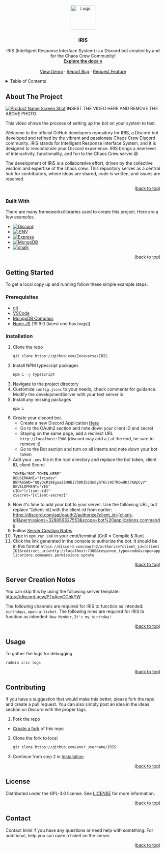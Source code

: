 <a name="readme-top"></a>
<!--
*** This is the readme for the IRIS bot.
-->



<!-- PROJECT LOGO -->
<br />
<div align="center">
  <a href="https://github.com/Incoverse/IRIS">
    <img src="https://i.imgur.com/fZa7QZ4.png" alt="Logo" width="80" height="80">
  </a>

  <h3 align="center">IRIS</h3>

  <p align="center">
    IRIS (Intelligent Response Interface System) is a Discord bot created by and for the Chaos Crew Community!
    <br />
    <a href="https://github.com/Incoverse/IRIS"><strong>Explore the docs »</strong></a>
    <br />
    <br />
    <a href="#about-the-project">View Demo</a>
    ·
    <a href="https://github.com/Incoverse/IRIS/issues">Report Bug</a>
    ·
    <a href="https://github.com/Incoverse/IRIS/issues">Request Feature</a>
  </p>
</div>



<!-- TABLE OF CONTENTS -->
<details>
  <summary>Table of Contents</summary>
  <ol>
    <li>
      <a href="#about-the-project">About The Project</a>
      <ul>
        <li><a href="#built-with">Built With</a></li>
      </ul>
    </li>
    <li>
      <a href="#getting-started">Getting Started</a>
      <ul>
        <li><a href="#prerequisites">Prerequisites</a></li>
        <li><a href="#installation">Installation</a></li>
      </ul>
    </li>
    <li><a href="#server-creation-notes">Server Creation Notes</a></li>
    <li><a href="#usage">Usage</a></li>
    <li><a href="#contributing">Contributing</a></li>
    <li><a href="#license">License</a></li>
    <li><a href="#contact">Contact</a></li>
  </ol>
</details>



<!-- ABOUT THE PROJECT -->
## About The Project

[![Product Name Screen Shot][product-screenshot]](https://example.com)
INSERT THE VIDEO HERE AND REMOVE THE ABOVE PHOTO

This video shows the process of setting up the bot on your system to test.

Welcome to the official GitHub developers repository for IRIS, a Discord bot developed and refined by the vibrant and passionate Chaos Crew Discord community. IRIS stands for Intelligent Response Interface System, and it is designed to revolutionize your Discord experience. IRIS brings a new level of interactivity, functionality, and fun to the Chaos Crew server.:smile:

The development of IRIS is a collaborative effort, driven by the collective wisdom and expertise of the chaos crew. This repository serves as a central hub for contributors, where ideas are shared, code is written, and issues are resolved. 

<p align="right">(<a href="#readme-top">back to top</a>)</p>



### Built With

There are many frameworks/libraries used to create this project. Here are a few examples.

* [![Discord][Discord.js]][Discord-url]
* [![.ENV][dotenv]][dotenv-url]
* [![Express][express]][express-url]
* [![MongoDB][MongoDB]][MongoDB-url]
* [![chalk][chalk]][chalk-url]


<p align="right">(<a href="#readme-top">back to top</a>)</p>



<!-- GETTING STARTED -->
## Getting Started

To get a local copy up and running follow these simple example steps.

### Prerequisites

* [git](https://git-scm.com/book/en/v2/Getting-Started-Installing-Git)
* [VSCode](https://code.visualstudio.com/download)
* [MongoDB Compass](https://www.mongodb.com/try/download/compass)
* [Node.JS](https://nodejs.org/en) (19.9.0 (latest one has bugs)) 

### Installation

1. Clone the repo
   ```sh
   git clone https://github.com/Incoverse/IRIS
   ```
2. Install NPM typescript packages
   ```sh
   npm i -g typescript
   ```
3. Navigate to the project directory
4. Customize `config.jsonc` to your needs, check comments for guidance. Modify the developmentServer with your test server id
5. Install any missing packages
   ```
   npm i
   ```
6. Create your discord bot.
   * Create a new Discord Application [Here](https://discord.com/developers/applications)
   * Go to the OAuth2 section and note down your client ID and secret
   * Staying on the same page, add a redirect URL `http://localhost:7380` (discord may add a / at the end, be sure to remove it) 
   * Go to the Bot section and turn on all intents and note down your bot token
7. Add your `.env` file in the root directory and replace the bot token, client ID, client Secret
   ```
   TOKEN="BOT.TOKEN.HERE"
   DBUSERNAME="irisdev"
   DBPASSWD="UQyOxR19Egua3iW0Bi75ORIb2dn6yGT6Cs9ITRbwUK37ADpCyV"
   DEVELOPMENT="YES"
   cID="[client-id]"
   cSecret="[client-secret]"
   ```   
9. Now it's time to add your bot to your server. Use the following URL, but replace "[client-id] with the client-id from earlier: https://discord.com/api/oauth2/authorize?client_id=[client-id]&permissions=328866327553&scope=bot%20applications.commands 
11. Follow <a href="#server-creation-notes">Server Creation Notes</a>
12. Type in `npm run CnR` in your cmd/terminal (CnR = Compile & Run)
13. Click the link generated in the console to authorize the bot. it should be in this format `https://discord.com/oauth2/authorize?client_id=[client ID]&redirect_uri=http://localhost:7380&response_type=code&scope=applications.commands.permissions.update`



<p align="right">(<a href="#readme-top">back to top</a>)</p>


<!-- Server Creation Notes -->
## Server Creation Notes

You can skip this by using the following server template: https://discord.new/PTqAeyCChkYW

The following channels are required for IRIS to function as intended: `birthdays`, `open-a-ticket`.
The following roles are required for IRIS to function as intended: `New Member`, `It's my birthday!`.

<p align="right">(<a href="#readme-top">back to top</a>)</p>



<!-- USAGE EXAMPLES -->
## Usage

To gather the logs for debugging 
   ```
   /admin iris logs
   ```

<p align="right">(<a href="#readme-top">back to top</a>)</p>



<!-- CONTRIBUTING -->
## Contributing

If you have a suggestion that would make this better, please fork the repo and create a pull request. You can also simply post an idea in the ideas section on Discord with the proper tags.

1. Fork the repo
  - [Create a fork](https://docs.github.com/en/get-started/quickstart/fork-a-repo) of this repo
2. Clone the fork to local
   ```sh
   git clone https://github.com/your_username/IRIS
   ```
3. Continue from step 2 in <a href="#installation">Installation</a>

<p align="right">(<a href="#readme-top">back to top</a>)</p>



<!-- LICENSE -->
## License

Distributed under the  GPL-3.0 license. See [LICENSE](https://github.com/Incoverse/IRIS/blob/main/LICENSE) for more information.

<p align="right">(<a href="#readme-top">back to top</a>)</p>



<!-- CONTACT -->
## Contact

Contact Inimi if you have any questions or need help with something. For additional, help you can open a ticket on the server.

<p align="right">(<a href="#readme-top">back to top</a>)</p>


<!-- MARKDOWN LINKS & IMAGES -->
<!-- https://www.markdownguide.org/basic-syntax/#reference-style-links -->
[product-screenshot]: https://i.imgur.com/0Lp1rhn.png
[Discord.js]: https://img.shields.io/badge/-DiscordJS-5865F2?logo=Discord&logoColor=white
[Discord-url]: https://discord.js.org/
[dotenv]: https://img.shields.io/badge/-.ENV-ECD53F?logo=.env&logoColor=white
[dotenv-url]: https://www.dotenv.org/
[express]: https://img.shields.io/badge/-Express-000000?logo=Express&logoColor=white
[express-url]: https://expressjs.com/
[MongoDB]: https://img.shields.io/badge/-MongoDB-47A248?logo=MongoDB&logoColor=white
[MongoDB-url]: https://www.mongodb.com/
[chalk]: https://img.shields.io/badge/-chalk-CB3837?logo=npm&logoColor=white
[chalk-url]: https://www.npmjs.com/package/chalk
